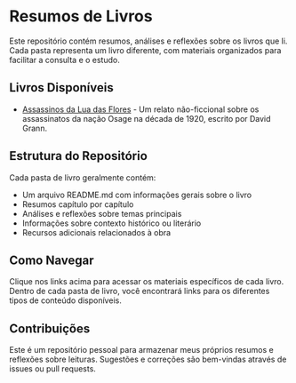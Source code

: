 # Resumos de Livros

Este repositório contém resumos, análises e reflexões sobre os livros que li. Cada pasta representa um livro diferente, com materiais organizados para facilitar a consulta e o estudo.

## Livros Disponíveis

- [Assassinos da Lua das Flores](books/assassinos_da_lua_das_flores/README.md) - Um relato não-ficcional sobre os assassinatos da nação Osage na década de 1920, escrito por David Grann.

## Estrutura do Repositório

Cada pasta de livro geralmente contém:

- Um arquivo README.md com informações gerais sobre o livro
- Resumos capítulo por capítulo
- Análises e reflexões sobre temas principais
- Informações sobre contexto histórico ou literário
- Recursos adicionais relacionados à obra

## Como Navegar

Clique nos links acima para acessar os materiais específicos de cada livro. Dentro de cada pasta de livro, você encontrará links para os diferentes tipos de conteúdo disponíveis.

## Contribuições

Este é um repositório pessoal para armazenar meus próprios resumos e reflexões sobre leituras. Sugestões e correções são bem-vindas através de issues ou pull requests.
